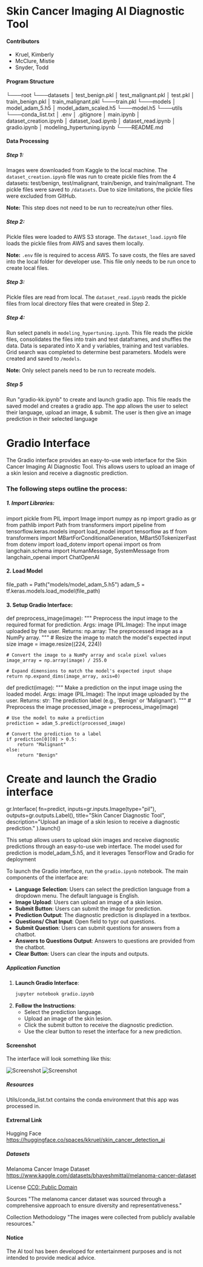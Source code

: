 # Skin Cancer Imaging AI Diagnostic Tool

#### Contributors

- Kruel, Kimberly
- McClure, Mistie
- Snyder, Todd

#### Program Structure

└───root
    └───datasets
        │   test_benign.pkl
        │   test_malignant.pkl
        │   test.pkl
        │   train_benign.pkl
        │   train_malignant.pkl
        └───train.pkl
    └───models
        │   model_adam_5.h5
        │   model_adam_scaled.h5
        └───model.h5
    └───utils
        └───conda_list.txt
    │   .env
    │   .gitignore
    │   main.ipynb
    │   dataset_creation.ipynb
    │   dataset_load.ipynb
    │   dataset_read.ipynb
    │   gradio.ipynb
    │   modeling_hypertuning.ipynb
    └───README.md

#### Data Processing

##### Step 1:

Images were downloaded from Kaggle to the local machine. The `dataset_creation.ipynb` file was run to create pickle files from the 4 datasets: test/benign, test/malignant, train/benign, and train/malignant. The pickle files were saved to `/datasets`. Due to size limitations, the pickle files were excluded from GitHub.

**Note:** This step does not need to be run to recreate/run other files.

##### Step 2:

Pickle files were loaded to AWS S3 storage. The `dataset_load.ipynb` file loads the pickle files from AWS and saves them locally.

**Note:** `.env` file is required to access AWS. To save costs, the files are saved into the local folder for developer use. This file only needs to be run once to create local files.

##### Step 3:

Pickle files are read from local. The `dataset_read.ipynb` reads the pickle files from local directory files that were created in Step 2.

##### Step 4:

Run select panels in `modeling_hypertuning.ipynb`. This file reads the pickle files, consolidates the files into train and test dataframes, and shuffles the data. Data is separated into X and y variables, training and test variables. Grid search was completed to determine best parameters. Models were created and saved to `/models`.

**Note:** Only select panels need to be run to recreate models.

##### Step 5

Run "gradio-kk.ipynb" to create and launch gradio app. This file reads the saved model and creates a gradio app. The app allows the user to select their language, upload an image, & submit. The user is then give an image prediction in their selected language

# Gradio Interface

The Gradio interface provides an easy-to-use web interface for the Skin Cancer Imaging AI Diagnostic Tool. This allows users to upload an image of a skin lesion and receive a diagnostic prediction.

### The following steps outline the process:

##### 1. Import Libraries:
import pickle
from PIL import Image
import numpy as np
import gradio as gr
from pathlib import Path
from transformers import pipeline
from tensorflow.keras.models import load_model
import tensorflow as tf
from transformers import MBartForConditionalGeneration, MBart50TokenizerFast
from dotenv import load_dotenv
import openai
import os
from langchain.schema import HumanMessage, SystemMessage
from langchain_openai import ChatOpenAI

#### 2. Load Model
file_path = Path("models/model_adam_5.h5")
adam_5 = tf.keras.models.load_model(file_path)

#### 3. Setup Gradio Interface:
def preprocess_image(image):
    """
    Preprocess the input image to the required format for prediction.
    Args:
        image (PIL.Image): The input image uploaded by the user.
    Returns:
        np.array: The preprocessed image as a NumPy array.
    """
    # Resize the image to match the model's expected input size
    image = image.resize((224, 224))
    
    # Convert the image to a NumPy array and scale pixel values
    image_array = np.array(image) / 255.0
    
    # Expand dimensions to match the model's expected input shape
    return np.expand_dims(image_array, axis=0)

def predict(image):
    """
    Make a prediction on the input image using the loaded model.
    Args:
        image (PIL.Image): The input image uploaded by the user.
    Returns:
        str: The prediction label (e.g., 'Benign' or 'Malignant').
    """
    # Preprocess the image
    processed_image = preprocess_image(image)
    
    # Use the model to make a prediction
    prediction = adam_5.predict(processed_image)
    
    # Convert the prediction to a label
    if prediction[0][0] > 0.5:
        return "Malignant"
    else:
        return "Benign"

# Create and launch the Gradio interface
gr.Interface(
    fn=predict,
    inputs=gr.inputs.Image(type="pil"),
    outputs=gr.outputs.Label(),
    title="Skin Cancer Diagnostic Tool",
    description="Upload an image of a skin lesion to receive a diagnostic prediction."
).launch()


This setup allows users to upload skin images and receive diagnostic predictions through an easy-to-use web interface. The model used for prediction is model_adam_5.h5, and it leverages TensorFlow and Gradio for deployment

To launch the Gradio interface, run the `gradio.ipynb` notebook. The main components of the interface are:

- **Language Selection**: Users can select the prediction language from a dropdown menu. The default language is English.
- **Image Upload**: Users can upload an image of a skin lesion.
- **Submit Button**: Users can submit the image for prediction.
- **Prediction Output**: The diagnostic prediction is displayed in a textbox.
- **Questions/ Chat Input**: Open field to typr out questions.
- **Submit Question**: Users can submit questions for answers from a chatbot.
- **Answers to Questions Output**: Answers to questions are provided from the chatbot.
- **Clear Button**: Users can clear the inputs and outputs.

##### Application Function

1. **Launch Gradio Interface**:
    ```bash
    jupyter notebook gradio.ipynb
    ```
2. **Follow the Instructions**:
    - Select the prediction language.
    - Upload an image of the skin lesion.
    - Click the submit button to receive the diagnostic prediction.
    - Use the clear button to reset the interface for a new prediction.

#### Screenshot
The interface will look something like this:

![Screenshot](./images/gradio_screenshot_1.png)
![Screenshot](./images/gradio_screenshot_2.png)
##### Resources

Utils/conda_list.txt contains the conda environment that this app was processed in.

#### Extrernal Link
Hugging Face
https://huggingface.co/spaces/kkruel/skin_cancer_detection_ai

##### Datasets

Melanoma Cancer Image Dataset
https://www.kaggle.com/datasets/bhaveshmittal/melanoma-cancer-dataset

License
[CC0: Public Domain](https://creativecommons.org/publicdomain/zero/1.0/)

Sources
"The melanoma cancer dataset was sourced through a comprehensive approach to ensure diversity and representativeness."

Collection Methodology
"The images were collected from publicly available resources."

#### Notice

The AI tool has been developed for entertainment purposes and is not intended to provide medical advice.

